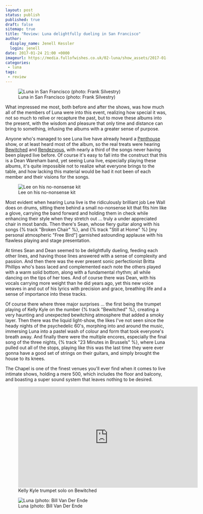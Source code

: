 ```yaml
---
layout: post
status: publish
published: true
draft: false
sitemap: true
title: "Review: Luna delightfully dueling in San Francisco"
author:
  display_name: Jenell Kessler
  login: jenell
date: 2017-01-24 21:00 +0000
imageurl: https://media.fullofwishes.co.uk/02-luna/show_assets/2017-01-20/2017-01-20-chapel-sf-frank-silvestry-006.jpg
categories:
 - luna
tags:
 - review
---
```

<figure class="caption aligncenter"><img src="https://media.fullofwishes.co.uk/02-luna/show_assets/2017-01-20/2017-01-20-chapel-sf-frank-silvestry-006.jpg" alt="Luna in San Francisco (photo: Frank Silvestry)" /><figcaption class="caption-text">Luna in San Francisco (photo: Frank Silvestry)</figcaption></figure>
<p class="lead">What impressed me most, both before and after the shows, was how much all of the members of Luna were into this event, realizing how special it was, not so much to relive or recapture the past, but to move these albums into the present, with the wisdom and pleasure that only time and distance can bring to something, infusing the albums with a greater sense of purpose.</p>

<p>Anyone who's managed to see Luna live have already heard a <a href="https://www.fullofwishes.co.uk/database/luna/releases/luna-penthouse/">Penthouse</a> show, or at least heard most of the album, so the real treats were hearing <a href="https://www.fullofwishes.co.uk/database/luna/releases/luna-bewitched/">Bewitched</a> and <a href="https://www.fullofwishes.co.uk/database/luna/releases/luna-romantica/">Rendezvous</a>, with nearly a third of the songs never having been played live before.  Of course it's easy to fall into the construct that this is a Dean Wareham band, yet seeing Luna live, especially playing these albums, it's quite impossible not to realize what everyone brings to the table, and how lacking this material would be had it not been of each member and their visions for the songs.</p>
<div class="col-md-6 pull-right"><figure class="caption aligncenter"><img src="https://media.fullofwishes.co.uk/02-luna/show_assets/2017-01-21/2017-01-21-chapel-sf-harrison-price-004.jpg" alt="Lee on his no-nonsense kit" /><figcaption class="caption-text">Lee on his no-nonsense kit</figcaption></figure></div>
<p>Most evident when hearing Luna live is the ridiculously brilliant job Lee Wall does on drums, sitting there behind a small no-nonsense kit that fits him like a glove, carrying the band forward and holding them in check while enhancing their style when they stretch out &hellip; truly a under appreciated chair in most bands.  Then there's Sean, whose fiery guitar along with his songs {% track "Broken Chair" %}, and {% track "Still at Home" %}  [my personal atmospheric "Free Bird"] garnished astounding applause with his flawless playing and stage presentation.</p>

<p>At times Sean and Dean seemed to be delightfully dueling, feeding each other lines, and having those lines answered with a sense of complexity and passion.  And then there was the ever present sonic perfectionist Britta Phillips who's bass laced and complemented each note the others played with a warm solid bottom, along with a fundamental rhythm; all while dancing on the tips of her toes.  And of course there was Dean, with his vocals carrying more weight than he did years ago, yet this new voice weaves in and out of his lyrics with precision and grace, breathing life and a sense of importance into these tracks.</p>

<p>Of course there where three major surprises &hellip; the first being the trumpet playing of Kelly Kyle on the number {% track "Bewitched" %}, creating a very haunting and unexpected bewitching atmosphere that added a smoky layer.  Then there was the liquid light-show, the likes I've not seen since the heady nights of the psychedelic 60's, morphing into and around the music, immersing Luna into a pastel wash of colour and form that took everyone's breath away.  And finally there were the multiple encores, especially the final song of the three nights, {% track "23 Minutes in Brussels" %}, where Luna pulled out all of the stops, playing like this was the last time they were ever gonna have a good set of strings on their guitars, and simply brought the house to its knees.</p>

<p>The Chapel is one of the finest venues you'll ever find when it comes to live intimate shows, holding a mere 500, which includes the floor and balcony, and boasting a super sound system that leaves nothing to be desired.</p>

<figure class="caption aligncenter"><iframe width="560" height="315" src="https://www.youtube.com/embed/LtH2addmMdo" frameborder="0" allowfullscreen></iframe><figcaption class="caption-text">Kelly Kyle trumpet solo on Bewitched</figcaption></figure>


<figure class="caption aligncenter"><img src="https://media.fullofwishes.co.uk/02-luna/show_assets/2017-01-20/2017-01-20-luna-bill-van-der-ende-012.jpg" alt="Luna (photo: Bill Van Der Ende" /><figcaption class="caption-text">Luna (photo: Bill Van Der Ende</figcaption></figure>

